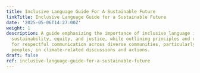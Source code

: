 ```yaml
---
title: Inclusive Language Guide For A Sustainable Future
linkTitle: Inclusive Language Guide for a Sustainable Future
date: '2025-05-06T14:27:00Z'
weight: 1
description: A guide emphasizing the importance of inclusive language in promoting
  sustainability, equity, and justice, while outlining principles and recommendations
  for respectful communication across diverse communities, particularly Indigenous
  peoples, in climate-related discussions and actions.
draft: false
ref: inclusive-language-guide-for-a-sustainable-future
---
```


